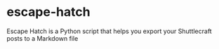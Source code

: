 # escape-hatch
Escape Hatch is a Python script that helps you export your Shuttlecraft posts to a Markdown file
